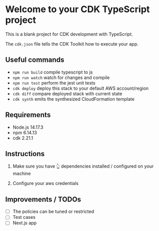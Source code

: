 # Welcome to your CDK TypeScript project

This is a blank project for CDK development with TypeScript.

The `cdk.json` file tells the CDK Toolkit how to execute your app.

## Useful commands

* `npm run build`   compile typescript to js
* `npm run watch`   watch for changes and compile
* `npm run test`    perform the jest unit tests
* `cdk deploy`      deploy this stack to your default AWS account/region
* `cdk diff`        compare deployed stack with current state
* `cdk synth`       emits the synthesized CloudFormation template


## Requirements

- Node.js 14.17.3
- npm 6.14.13
- cdk 2.21.1

## Instructions

1. Make sure you have 👆 dependencies installed / configured on your machine

2. Configure your aws credentials

## Improvements / TODOs

- [ ] The policies can be tuned or restricted
- [ ] Test cases
- [ ] Next.js app